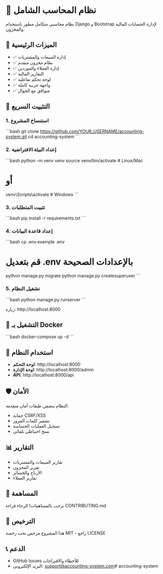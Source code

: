 # 🧮 نظام المحاسب الشامل

نظام محاسبي متكامل مطور باستخدام Django و Bootstrap لإدارة الحسابات المالية والمخزون.

## 🌟 الميزات الرئيسية

- ✅ إدارة المبيعات والمشتريات
- ✅ نظام مخزون متقدم
- ✅ إدارة العملاء والموردين  
- ✅ التقارير المالية
- ✅ لوحة تحكم تفاعلية
- ✅ واجهة عربية كاملة
- ✅ متوافق مع الجوال

## 🚀 التثبيت السريع

### 1. استنساخ المشروع
\`\`\`bash
git clone https://github.com/YOUR_USERNAME/accounting-system.git
cd accounting-system
\`\`\`

### 2. إعداد البيئة الافتراضية
\`\`\`bash
python -m venv venv
source venv/bin/activate  # Linux/Mac
# أو
venv\Scripts\activate     # Windows
\`\`\`

### 3. تثبيت المتطلبات
\`\`\`bash
pip install -r requirements.txt
\`\`\`

### 4. إعداد قاعدة البيانات
\`\`\`bash
cp .env.example .env
# قم بتعديل .env بالإعدادات الصحيحة
python manage.py migrate
python manage.py createsuperuser
\`\`\`

### 5. تشغيل النظام
\`\`\`bash
python manage.py runserver
\`\`\`

زيارة: http://localhost:8000

## 🐳 التشغيل بـ Docker

\`\`\`bash
docker-compose up -d
\`\`\`

## 📱 استخدام النظام

- **لوحة التحكم**: http://localhost:8000
- **لوحة الإدارة**: http://localhost:8000/admin
- **API**: http://localhost:8000/api

## 🛡️ الأمان

النظام يتضمن طبقات أمان متقدمة:
- حماية CSRF/XSS
- تشفير كلمات المرور
- تسجيل العمليات الحساسة
- نسخ احتياطي تلقائي

## 📊 التقارير

- تقارير المبيعات والمشتريات
- تقرير المخزون
- الأرباح والخسائر
- تقارير العملاء

## 🤝 المساهمة

نرحب بالمساهمات! الرجاء قراءة CONTRIBUTING.md

## 📄 الترخيص

هذا المشروع مرخص تحت رخصة MIT - راجع LICENSE

## 📞 الدعم

- GitHub Issues للأخطاء والاقتراحات
- البريد الإلكتروني: support@accounting-system.com# accounting-system
